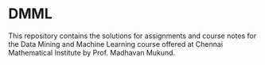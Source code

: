 # DMML

This repository contains the solutions for assignments and course notes for the Data Mining and Machine Learning course offered at Chennai Mathematical Institute by Prof. Madhavan Mukund.
